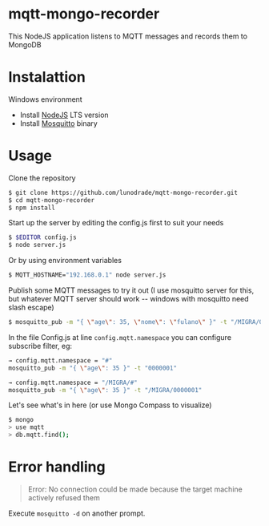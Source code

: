 mqtt-mongo-recorder
===========

This NodeJS application listens to MQTT messages and records them to MongoDB

Instalattion
=======

Windows environment
* Install [NodeJS](https://nodejs.org/en/)  LTS version
* Install [Mosquitto](https://mosquitto.org/download/) binary

Usage
=======

Clone the repository
```bash
$ git clone https://github.com/lunodrade/mqtt-mongo-recorder.git
$ cd mqtt-mongo-recorder
$ npm install
```

Start up the server by editing the config.js first to suit your needs
```bash
$ $EDITOR config.js
$ node server.js
```

Or by using environment variables
```bash
$ MQTT_HOSTNAME="192.168.0.1" node server.js
```

Publish some MQTT messages to try it out (I use mosquitto server for this, but whatever MQTT server should work -- windows with mosquitto need slash escape)
```bash
$ mosquitto_pub -m "{ \"age\": 35, \"nome\": \"fulano\" }" -t "/MIGRA/0000001"
```

In the file Config.js at line `config.mqtt.namespace` you can configure subscribe filter, eg:
```bash
→ config.mqtt.namespace = "#"
mosquitto_pub -m "{ \"age\": 35 }" -t "0000001"
```
```bash
→ config.mqtt.namespace = "/MIGRA/#"
mosquitto_pub -m "{ \"age\": 35 }" -t "/MIGRA/0000001"
```

Let's see what's in here (or use Mongo Compass to visualize)
```bash
$ mongo
> use mqtt
> db.mqtt.find();
```

Error handling
=======

> Error: No connection could be made because the target machine actively refused them

Execute `mosquitto -d` on another prompt.


